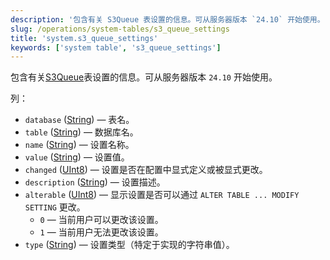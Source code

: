 ```yaml
---
description: '包含有关 S3Queue 表设置的信息。可从服务器版本 `24.10` 开始使用。'
slug: /operations/system-tables/s3_queue_settings
title: 'system.s3_queue_settings'
keywords: ['system table', 's3_queue_settings']
---
```


包含有关[S3Queue](../../engines/table-engines/integrations/s3queue.md)表设置的信息。可从服务器版本 `24.10` 开始使用。

列：

- `database` ([String](../../sql-reference/data-types/string.md)) — 表名。
- `table` ([String](../../sql-reference/data-types/string.md)) — 数据库名。
- `name` ([String](../../sql-reference/data-types/string.md)) — 设置名称。
- `value` ([String](../../sql-reference/data-types/string.md)) — 设置值。
- `changed` ([UInt8](/sql-reference/data-types/int-uint#integer-ranges)) — 设置是否在配置中显式定义或被显式更改。
- `description` ([String](../../sql-reference/data-types/string.md)) — 设置描述。
- `alterable` ([UInt8](/sql-reference/data-types/int-uint#integer-ranges)) — 显示设置是否可以通过 `ALTER TABLE ... MODIFY SETTING` 更改。
    - `0` — 当前用户可以更改该设置。
    - `1` — 当前用户无法更改该设置。
- `type` ([String](../../sql-reference/data-types/string.md)) — 设置类型（特定于实现的字符串值）。
